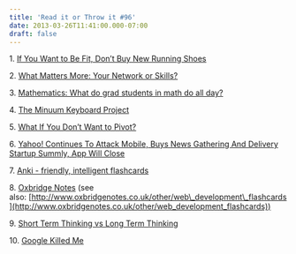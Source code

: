 ```yaml
---
title: 'Read it or Throw it #96'
date: 2013-03-26T11:41:00.000-07:00
draft: false
---
```


  

1. [If You Want to Be Fit, Don’t Buy New Running Shoes](http://www.scotthyoung.com/blog/2009/08/05/if-you-want-to-be-fit-don%E2%80%99t-buy-new-running-shoes/)

2. [What Matters More: Your Network or Skills?](http://www.scotthyoung.com/blog/2013/03/15/network-or-skills/)

3. [Mathematics: What do grad students in math do all day?](https://gist.github.com/stoutbeard/4158578)

4. [The Minuum Keyboard Project](http://www.indiegogo.com/projects/the-minuum-keyboard-project)

5. [What If You Don’t Want to Pivot?](http://pragprog.com/magazines/2013-03/what-if-you-dont-want-to-pivot)

6. [Yahoo! Continues To Attack Mobile, Buys News Gathering And Delivery Startup Summly, App Will Close](http://techcrunch.com/2013/03/25/yahoo-acquires-information-gathering-startup-summly/)

7. [Anki - friendly, intelligent flashcards](http://ankisrs.net/) 

8. [Oxbridge Notes](http://www.oxbridgenotes.co.uk/) (see also: [http://www.oxbridgenotes.co.uk/other/web\_development\_flashcards](http://www.oxbridgenotes.co.uk/other/web_development_flashcards))

9. [Short Term Thinking vs Long Term Thinking](http://www.avc.com/a_vc/2013/03/short-term-thinking-vs-long-term-thinking.html)

10. [Google Killed Me](http://amywilentz.tumblr.com/post/44228865923/google-killed-me)